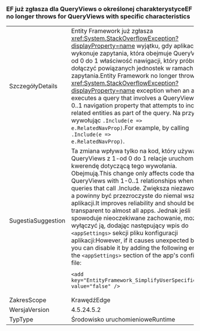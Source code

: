 ### <a name="ef-no-longer-throws-for-queryviews-with-specific-characteristics"></a><span data-ttu-id="4d1c2-101">EF już zgłasza dla QueryViews o określonej charakterystyce</span><span class="sxs-lookup"><span data-stu-id="4d1c2-101">EF no longer throws for QueryViews with specific characteristics</span></span>

|   |   |
|---|---|
|<span data-ttu-id="4d1c2-102">Szczegóły</span><span class="sxs-lookup"><span data-stu-id="4d1c2-102">Details</span></span>|<span data-ttu-id="4d1c2-103">Entity Framework już zgłasza <xref:System.StackOverflowException?displayProperty=name> wyjątku, gdy aplikacja wykonuje zapytania, która obejmuje QueryView z od 0 do 1 właściwość nawigacji, który próbuje dołączyć powiązanych jednostek w ramach zapytania.</span><span class="sxs-lookup"><span data-stu-id="4d1c2-103">Entity Framework no longer throws a <xref:System.StackOverflowException?displayProperty=name> exception when an app executes a query that involves a QueryView with a 0..1 navigation property that attempts to include the related entities as part of the query.</span></span> <span data-ttu-id="4d1c2-104">Na przykład wywołując <code>.Include(e =&gt; e.RelatedNavProp)</code>.</span><span class="sxs-lookup"><span data-stu-id="4d1c2-104">For example, by calling <code>.Include(e =&gt; e.RelatedNavProp)</code>.</span></span>|
|<span data-ttu-id="4d1c2-105">Sugestia</span><span class="sxs-lookup"><span data-stu-id="4d1c2-105">Suggestion</span></span>|<span data-ttu-id="4d1c2-106">Ta zmiana wpływa tylko na kod, który używa QueryViews z 1-od 0 do 1 relacje uruchomiona kwerendę dotyczącą tego wywołania. Obejmują.</span><span class="sxs-lookup"><span data-stu-id="4d1c2-106">This change only affects code that uses QueryViews with 1-0..1 relationships when running queries that call .Include.</span></span> <span data-ttu-id="4d1c2-107">Zwiększa niezawodność, a powinny być przezroczyste do niemal wszystkich aplikacji.</span><span class="sxs-lookup"><span data-stu-id="4d1c2-107">It improves reliability and should be transparent to almost all apps.</span></span> <span data-ttu-id="4d1c2-108">Jednak jeśli spowoduje nieoczekiwane zachowanie, można wyłączyć ją, dodając następujący wpis do <code>&lt;appSettings&gt;</code> sekcji pliku konfiguracji aplikacji:</span><span class="sxs-lookup"><span data-stu-id="4d1c2-108">However, if it causes unexpected behavior, you can disable it by adding the following entry to the <code>&lt;appSettings&gt;</code> section of the app's configuration file:</span></span><pre><code class="language-xml">&lt;add key=&quot;EntityFramework_SimplifyUserSpecifiedViews&quot; value=&quot;false&quot; /&gt;&#13;&#10;</code></pre>|
|<span data-ttu-id="4d1c2-109">Zakres</span><span class="sxs-lookup"><span data-stu-id="4d1c2-109">Scope</span></span>|<span data-ttu-id="4d1c2-110">Krawędź</span><span class="sxs-lookup"><span data-stu-id="4d1c2-110">Edge</span></span>|
|<span data-ttu-id="4d1c2-111">Wersja</span><span class="sxs-lookup"><span data-stu-id="4d1c2-111">Version</span></span>|<span data-ttu-id="4d1c2-112">4.5.2</span><span class="sxs-lookup"><span data-stu-id="4d1c2-112">4.5.2</span></span>|
|<span data-ttu-id="4d1c2-113">Typ</span><span class="sxs-lookup"><span data-stu-id="4d1c2-113">Type</span></span>|<span data-ttu-id="4d1c2-114">Środowisko uruchomieniowe</span><span class="sxs-lookup"><span data-stu-id="4d1c2-114">Runtime</span></span>|

